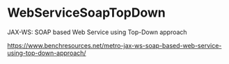 # WebServiceSoapTopDown
JAX-WS: SOAP based Web Service using Top-Down approach

https://www.benchresources.net/metro-jax-ws-soap-based-web-service-using-top-down-approach/

